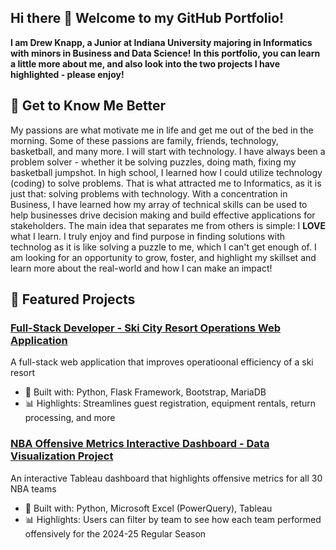 ## Hi there 👋 Welcome to my GitHub Portfolio!

<!--
**Drew-Knapp/Drew-Knapp** is a ✨ _special_ ✨ repository because its `README.md` (this file) appears on your GitHub profile.

Here are some ideas to get you started:

- 🔭 I’m currently working on ...
- 🌱 I’m currently learning ...
- 👯 I’m looking to collaborate on ...
- 🤔 I’m looking for help with ...
- 💬 Ask me about ...
- 📫 How to reach me: ...
- 😄 Pronouns: ...
- ⚡ Fun fact: ...
-->
**I am Drew Knapp, a Junior at Indiana University majoring in Informatics with minors in Business and Data Science!**
**In this portfolio, you can learn a little more about me, and also look into the two projects I have highlighted - please enjoy!**

## 👤 Get to Know Me Better
My passions are what motivate me in life and get me out of the bed in the morning. Some of these passions are family, friends, technology, basketball, and many more. I will start with technology. I have always been a problem solver - whether it be solving puzzles, doing math, fixing my basketball jumpshot. In high school, I learned how I could utilize technology (coding) to solve problems. That is what attracted me to Informatics, as it is just that: solving problems with technology. With a concentration in Business, I have learned how my array of technical skills can be used to help businesses drive decision making and build effective applications for stakeholders. The main idea that separates me from others is simple: I **LOVE** what I learn. I truly enjoy and find purpose in finding solutions with technolog as it is like solving a puzzle to me, which I can't get enough of. I am looking for an opportunity to grow, foster, and highlight my skillset and learn more about the real-world and how I can make an impact!

## 🚀 Featured Projects

### [Full-Stack Developer - Ski City Resort Operations Web Application](https://github.com/Drew-Knapp/project-ski-city)
A full-stack web application that improves operatioonal efficiency of a ski resort
- 🔧 Built with: Python, Flask Framework, Bootstrap, MariaDB
- 📊 Highlights: Streamlines guest registration, equipment rentals, return processing, and more

### [NBA Offensive Metrics Interactive Dashboard - Data Visualization Project](https://github.com/Drew-Knapp/Project-NBA-Dashboard)
An interactive Tableau dashboard that highlights offensive metrics for all 30 NBA teams
- 🔧 Built with: Python, Microsoft Excel (PowerQuery), Tableau
- 📊 Highlights: Users can filter by team to see how each team performed offensively for the 2024-25 Regular Season
